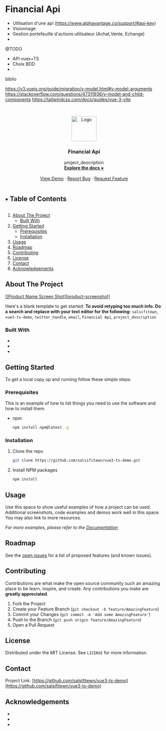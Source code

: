 # Financial Api

- Utilisation d'une api (<https://www.alphavantage.co/support/#api-key>)
- Visionnage 
- Gestion portefeuille d'actions utilisateur (Achat,Vente, Echange)
- 

@TODO
- API vuex+TS
- Choix BDD
- 
biblio

<https://v3.vuejs.org/guide/migration/v-model.html#v-model-arguments>
<https://stackoverflow.com/questions/47311936/v-model-and-child-components>
<https://tailwindcss.com/docs/guides/vue-3-vite>

<!--
*** Thanks for checking out the Best-README-Template. If you have a suggestion
*** that would make this better, please fork the repo and create a pull request
*** or simply open an issue with the tag "enhancement".
*** Thanks again! Now go create something AMAZING! :D
***
***
***
*** To avoid retyping too much info. Do a search and replace for the following:
*** github_username, repo_name, twitter_handle, email, project_title, project_description
-->



<!-- PROJECT SHIELDS -->
<!--
*** I'm using markdown "reference style" links for readability.
*** Reference links are enclosed in brackets [ ] instead of parentheses ( ).
*** See the bottom of this document for the declaration of the reference variables
*** for contributors-url, forks-url, etc. This is an optional, concise syntax you may use.
*** https://www.markdownguide.org/basic-syntax/#reference-style-links
-->
<!-- [![Contributors][contributors-shield]][contributors-url]
[![Forks][forks-shield]][forks-url]
[![Stargazers][stars-shield]][stars-url]
[![Issues][issues-shield]][issues-url]
[![MIT License][license-shield]][license-url]
[![LinkedIn][linkedin-shield]][linkedin-url] -->



<!-- PROJECT LOGO -->
<br />
<p align="center">
  <a href="https://github.com/salsifitewn/vue3-ts-demo">
    <img src="images/logo.png" alt="Logo" width="80" height="80">
  </a>

  <h3 align="center">Financial Api</h3>

  <p align="center">
    project_description
    <br />
    <a href="https://github.com/salsifitewn/vue3-ts-demo"><strong>Explore the docs »</strong></a>
    <br />
    <br />
    <a href="https://github.com/salsifitewn/vue3-ts-demo">View Demo</a>
    ·
    <a href="https://github.com/salsifitewn/vue3-ts-demo/issues">Report Bug</a>
    ·
    <a href="https://github.com/salsifitewn/vue3-ts-demo/issues">Request Feature</a>
  </p>
</p>



<!-- TABLE OF CONTENTS -->
<details open="open">
  <summary><h2 style="display: inline-block">Table of Contents</h2></summary>
  <ol>
    <li>
      <a href="#about-the-project">About The Project</a>
      <ul>
        <li><a href="#built-with">Built With</a></li>
      </ul>
    </li>
    <li>
      <a href="#getting-started">Getting Started</a>
      <ul>
        <li><a href="#prerequisites">Prerequisites</a></li>
        <li><a href="#installation">Installation</a></li>
      </ul>
    </li>
    <li><a href="#usage">Usage</a></li>
    <li><a href="#roadmap">Roadmap</a></li>
    <li><a href="#contributing">Contributing</a></li>
    <li><a href="#license">License</a></li>
    <li><a href="#contact">Contact</a></li>
    <li><a href="#acknowledgements">Acknowledgements</a></li>
  </ol>
</details>



<!-- ABOUT THE PROJECT -->
## About The Project

[![Product Name Screen Shot][product-screenshot]](https://example.com)

Here's a blank template to get started:
**To avoid retyping too much info. Do a search and replace with your text editor for the following:**
`salsifitewn`, `vue3-ts-demo`, `twitter_handle`, `email`, `Financial Api`, `project_description`


### Built With

* []()
* []()
* []()



<!-- GETTING STARTED -->
## Getting Started

To get a local copy up and running follow these simple steps.

### Prerequisites

This is an example of how to list things you need to use the software and how to install them.
* npm
  ```sh
  npm install npm@latest -g
  ```

### Installation

1. Clone the repo
   ```sh
   git clone https://github.com/salsifitewn/vue3-ts-demo.git
   ```
2. Install NPM packages
   ```sh
   npm install
   ```



<!-- USAGE EXAMPLES -->
## Usage

Use this space to show useful examples of how a project can be used. Additional screenshots, code examples and demos work well in this space. You may also link to more resources.

_For more examples, please refer to the [Documentation](https://example.com)_



<!-- ROADMAP -->
## Roadmap

See the [open issues](https://github.com/salsifitewn/vue3-ts-demo/issues) for a list of proposed features (and known issues).



<!-- CONTRIBUTING -->
## Contributing

Contributions are what make the open source community such an amazing place to be learn, inspire, and create. Any contributions you make are **greatly appreciated**.

1. Fork the Project
2. Create your Feature Branch (`git checkout -b feature/AmazingFeature`)
3. Commit your Changes (`git commit -m 'Add some AmazingFeature'`)
4. Push to the Branch (`git push origin feature/AmazingFeature`)
5. Open a Pull Request



<!-- LICENSE -->
## License

Distributed under the MIT License. See `LICENSE` for more information.



<!-- CONTACT -->
## Contact

Project Link: [https://github.com/salsifitewn/vue3-ts-demo](https://github.com/salsifitewn/vue3-ts-demo)



<!-- ACKNOWLEDGEMENTS -->
## Acknowledgements

* []()
* []()
* []()





<!-- MARKDOWN LINKS & IMAGES -->
<!-- https://www.markdownguide.org/basic-syntax/#reference-style-links -->
<!-- [contributors-shield]: https://img.shields.io/github/contributors/salsifitewn/repo.svg?style=for-the-badge
[contributors-url]: https://github.com/salsifitewn/repo/graphs/contributors
[forks-shield]: https://img.shields.io/github/forks/salsifitewn/repo.svg?style=for-the-badge
[forks-url]: https://github.com/salsifitewn/repo/network/members
[stars-shield]: https://img.shields.io/github/stars/salsifitewn/repo.svg?style=for-the-badge
[stars-url]: https://github.com/salsifitewn/repo/stargazers
[issues-shield]: https://img.shields.io/github/issues/salsifitewn/repo.svg?style=for-the-badge
[issues-url]: https://github.com/salsifitewn/repo/issues
[license-shield]: https://img.shields.io/github/license/salsifitewn/repo.svg?style=for-the-badge
[license-url]: https://github.com/salsifitewn/repo/blob/master/LICENSE.txt
[linkedin-shield]: https://img.shields.io/badge/-LinkedIn-black.svg?style=for-the-badge&logo=linkedin&colorB=555
[linkedin-url]: https://linkedin.com/in/salsifitewn -->
